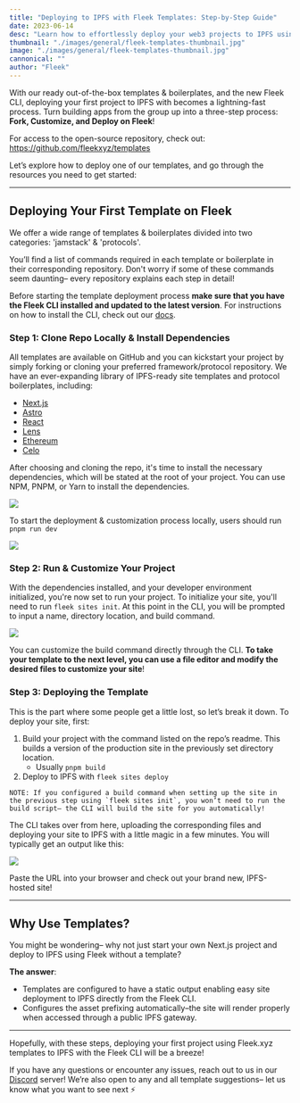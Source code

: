 ```yaml
---
title: "Deploying to IPFS with Fleek Templates: Step-by-Step Guide"
date: 2023-06-14
desc: "Learn how to effortlessly deploy your web3 projects to IPFS using Fleek's ready-to-use templates and boilerplates. Follow our step-by-step guide."
thumbnail: "./images/general/fleek-templates-thumbnail.jpg"
image: "./images/general/fleek-templates-thumbnail.jpg"
cannonical: ""
author: "Fleek"
---
```


With our ready out-of-the-box templates & boilerplates, and the new Fleek CLI, deploying your first project to IPFS with becomes a lightning-fast process. Turn building apps from the group up into a three-step process: **Fork, Customize, and Deploy on Fleek**! 

For access to the open-source repository, check out: https://github.com/fleekxyz/templates 

Let’s explore how to deploy one of our templates, and go through the resources you need to get started:

---

## Deploying Your First Template on Fleek
We offer a wide range of templates & boilerplates divided into two categories: 'jamstack' & 'protocols'. 

You’ll find a list of commands required in each template or boilerplate in their corresponding repository. Don't worry if some of these commands seem daunting– every repository explains each step in detail! 

Before starting the template deployment process **make sure that you have the Fleek CLI installed and updated to the latest version**. For instructions on how to install the CLI, check out our [docs](https://docs.fleek.xyz/docs/CLI/).

### Step 1: Clone Repo Locally & Install Dependencies
All templates are available on GitHub and you can kickstart your project by simply forking or cloning your preferred framework/protocol repository. We have an ever-expanding library of IPFS-ready site templates and protocol boilerplates, including:

* [Next.js](https://github.com/fleekxyz/nextjs-template)
* [Astro](https://github.com/fleekxyz/astro-template)
* [React](https://github.com/fleekxyz/react-template)
* [Lens](https://github.com/fleekxyz/lens-template)
* [Ethereum](https://github.com/fleekxyz/ethereum-boilerplate)
* [Celo](https://github.com/fleekxyz/celo-starter-kit)

After choosing and cloning the repo, it's time to install the necessary dependencies, which will be stated at the root of your project. You can use NPM, PNPM, or Yarn to install the dependencies.

![](./images/general/STEP1.gif)

To start the deployment & customization process locally, users should run `pnpm run dev`

![](./images/general/STEP3.gif)

### Step 2: Run & Customize Your Project
With the dependencies installed, and your developer environment initialized, you're now set to run your project. To initialize your site, you'll need to run `fleek sites init`. At this point in the CLI, you will be prompted to input a name, directory location, and build command.

![](./images/general/STEP2.gif)

You can customize the build command directly through the CLI. **To take your template to the next level, you can use a file editor and modify the desired files to customize your site**!

### Step 3: Deploying the Template
This is the part where some people get a little lost, so let’s break it down. To deploy your site, first:

1. Build your project with the command listed on the repo’s readme. This builds a version of the production site in the previously set directory location.
    * Usually `pnpm build`
2. Deploy to IPFS with `fleek sites deploy`

```NOTE: If you configured a build command when setting up the site in the previous step using `fleek sites init`, you won’t need to run the build script– the CLI will build the site for you automatically!```    

The CLI takes over from here, uploading the corresponding files and deploying your site to IPFS with a little magic in a few minutes. You will typically get an output like this:

![](./images/general/templates-deploy.png)

Paste the URL into your browser and check out your brand new, IPFS-hosted site!

---

## Why Use Templates?

You might be wondering– why not just start your own Next.js project and deploy to IPFS using Fleek without a template? 

**The answer**: 
* Templates are configured to have a static output enabling easy site deployment to IPFS directly from the Fleek CLI.
* Configures the asset prefixing automatically–the site will render properly when accessed through a public IPFS gateway. 

----
Hopefully, with these steps, deploying your first project using Fleek.xyz templates to IPFS with the Fleek CLI will be a breeze! 

If you have any questions or encounter any issues, reach out to us in our [Discord](https://discord.gg/fleek) server! We’re also open to any and all template suggestions– let us know what you want to see next ⚡
